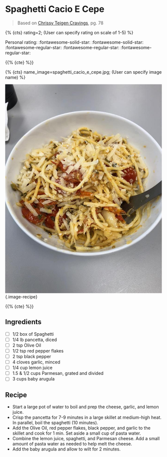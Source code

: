 # Spaghetti Cacio E Cepe

> Based on [Chrissy Teigen Cravings], pg. 78

{% {cts} rating=2; (User can specify rating on scale of 1-5) %}

Personal rating: :fontawesome-solid-star: :fontawesome-solid-star: :fontawesome-regular-star: :fontawesome-regular-star: :fontawesome-regular-star:

{{% {cte} %}}

{% {cts} name_image=spaghetti_cacio_e_cepe.jpg; (User can specify image name) %}

![spaghetti_cacio_e_cepe.jpg](./spaghetti_cacio_e_cepe.jpg){.image-recipe}

{{% {cte} %}}

## Ingredients

- [ ] 1/2 box of Spaghetti
- [ ] 1/4 lb pancetta, diced
- [ ] 2 tsp Olive Oil
- [ ] 1/2 tsp red pepper flakes
- [ ] 2 tsp black pepper
- [ ] 4 cloves garlic, minced
- [ ] 1/4 cup lemon juice
- [ ] 1.5 & 1/2 cups Parmesan, grated and divided
- [ ] 3 cups baby arugula

## Recipe

- Start a large pot of water to boil and prep the cheese, garlic, and lemon juice.
- Crisp the pancetta for 7-9 minutes in a large skillet at medium-high heat. In parallel, boil the spaghetti (10 minutes).
- Add the Olive Oil, red pepper flakes, black pepper, and garlic to the skillet and cook for 1 min. Set aside a small cup of pasta water.
- Combine the lemon juice, spaghetti, and Parmesan cheese. Add a small amount of pasta water as needed to help melt the cheese.
- Add the baby arugula and allow to wilt for 2 minutes.

[chrissy teigen cravings]: https://www.penguinrandomhouse.com/books/252973/cravings-by-chrissy-teigen-with-adeena-sussman/
